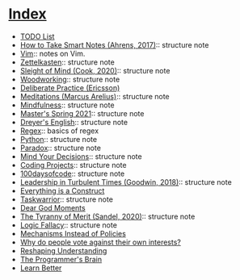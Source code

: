 # [Index](Index.md)
 
+ [TODO List](../todo.md)
+ [How to Take Smart Notes (Ahrens, 2017)](202012111940.md):: structure note
+ [Vim](202012121047.md):: notes on Vim.
+ [Zettelkasten](202012141801.md):: structure note
+ [Sleight of Mind (Cook, 2020)](202012271118.md):: structure note
+ [Woodworking](202012272128.md):: structure note
+ [Deliberate Practice (Ericsson)](202101101242.md)
+ [Meditations (Marcus Arelius)](202101131017.md):: structure note
+ [Mindfulness](202101240942.md):: structure note
+ [Master's Spring 2021](202101241616.md):: structure note
+ [Dreyer's English](202102091604.md):: structure note
+ [Regex](202103121245.md):: basics of regex
+ [Python](202104050949.md):: structure note
+ [Paradox](202105052137.md):: structure note
+ [Mind Your Decisions](202105052140.md):: structure note
+ [Coding Projects](202105101842.md):: structure note
+ [100daysofcode](202105251457.md):: structure note
+ [Leadership in Turbulent Times (Goodwin, 2018)](202106131041.md):: structure note
+ [Everything is a Construct](202106240003.md)
+ [Taskwarrior](202107251111.md):: structure note
+ [Dear God Moments](202112022103.md)
+ [The Tyranny of Merit (Sandel, 2020)](202112201241.md):: structure note
+ [Logic Fallacy](202112231434.md):: structure note
+ [Mechanisms Instead of Policies](202201132050.md)
+ [Why do people vote against their own interests?](202202060920.md)
+ [Reshaping Understanding](202202181302.md)
+ [The Programmer's Brain](202207270902.md)
+ [Learn Better](202208011656.md)

